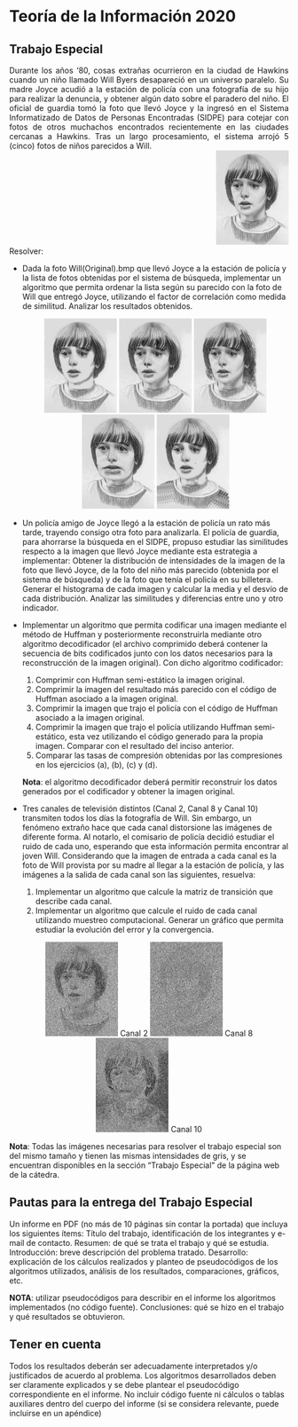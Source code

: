# Teoría de la Información 2020

## Trabajo Especial

<div align="justify">
Durante los años ‘80, cosas extrañas ocurrieron en la ciudad de Hawkins cuando un niño llamado Will Byers desapareció en un universo paralelo.
Su madre Joyce acudió a la estación de policía con una fotografía de su hijo para realizar la denuncia, y obtener algún dato sobre el paradero del niño.
El oficial de guardia tomó la foto que llevó Joyce y la ingresó en el Sistema Informatizado de Datos de Personas Encontradas (SIDPE) para cotejar con fotos de otros muchachos encontrados recientemente en las ciudades cercanas a Hawkins.
Tras un largo procesamiento, el sistema arrojó 5 (cinco) fotos de niños parecidos a Will.
</div>

<div align="right">
<img src="https://github.com/juanom07/tpe-teoinfo-2020/blob/master/ImagenesWill/Will(Original).bmp" width="131" height="170"></div>
Resolver:

* Dada la foto Will(Original).bmp que llevó Joyce a la estación de policía y la lista de fotos obtenidas por el sistema de búsqueda, implementar un algoritmo que permita ordenar la lista según su parecido con la foto de Will que entregó Joyce, utilizando el factor de correlación como medida de similitud. Analizar los resultados obtenidos.
	<div align="center">
	<img src="https://github.com/juanom07/tpe-teoinfo-2020/blob/master/ImagenesWill/Will_1.bmp" width="131" height="170">    <img src="https://github.com/juanom07/tpe-teoinfo-2020/blob/master/ImagenesWill/Will_2.bmp" width="131" height="170">    <img src="https://github.com/juanom07/tpe-teoinfo-2020/blob/master/ImagenesWill/Will_3.bmp" width="131" height="170">    <img src="https://github.com/juanom07/tpe-teoinfo-2020/blob/master/ImagenesWill/Will_4.bmp" width="131" height="170">    <img src="https://github.com/juanom07/tpe-teoinfo-2020/blob/master/ImagenesWill/Will_5.bmp" width="131" height="170">
	</div>

* Un policía amigo de Joyce llegó a la estación de policía un rato más tarde, trayendo consigo otra foto para analizarla. El policía de guardia, para ahorrarse la búsqueda en el SIDPE, propuso estudiar las similitudes respecto a la imagen que llevó Joyce mediante esta estrategia a implementar: Obtener la distribución de intensidades de la imagen de la foto que llevó Joyce, de la foto del niño más parecido (obtenida por el sistema de búsqueda) y de la foto que tenía el policía en su billetera. Generar el histograma de cada imagen y calcular la media y el desvío de cada distribución. Analizar las similitudes y diferencias entre uno y otro indicador.

* Implementar un algoritmo que permita codificar una imagen mediante el método de Huffman y posteriormente reconstruirla mediante otro algoritmo decodificador (el archivo comprimido deberá contener la secuencia de bits codificados junto con los datos necesarios para la reconstrucción de la imagen original). Con dicho algoritmo codificador:
    1. Comprimir con Huffman semi-estático la imagen original.
    1. Comprimir la imagen del resultado más parecido con el código de Huffman asociado a la imagen original.
    1. Comprimir la imagen que trajo el policía con el código de Huffman asociado a la imagen original.
    1. Comprimir la imagen que trajo el policía utilizando Huffman semi-estático, esta vez utilizando el código generado para la propia imagen. Comparar con el resultado del inciso anterior.
    1. Comparar las tasas de compresión obtenidas por las compresiones en los ejercicios (a), (b), (c) y (d).

  **Nota**: el algoritmo decodificador deberá permitir reconstruir los datos generados por el codificador y obtener la imagen original.
* Tres canales de televisión distintos (Canal 2, Canal 8 y Canal 10) transmiten todos los días la fotografía de Will. Sin embargo, un fenómeno extraño hace que cada canal distorsione las imágenes de diferente forma. Al notarlo, el comisario de policía decidió estudiar el ruido de cada uno, esperando que esta información permita encontrar al joven Will. Considerando que la imagen de entrada a cada canal es la foto de Will provista por su madre al llegar a la estación de policía, y las imágenes a la salida de cada canal son las siguientes, resuelva:
    1. Implementar un algoritmo que calcule la matriz de transición que describe cada canal.
    1. Implementar un algoritmo que calcule el ruido de cada canal utilizando muestreo computacional. Generar un gráfico que permita estudiar la evolución del error y la convergencia.

<div align="center">
<img src="https://github.com/juanom07/tpe-teoinfo-2020/blob/master/ImagenesWill/Will_Canal2.bmp" width="131" height="170">
Canal 2
<img src="https://github.com/juanom07/tpe-teoinfo-2020/blob/master/ImagenesWill/Will_Canal8.bmp" width="131" height="170">
Canal 8
<img src="https://github.com/juanom07/tpe-teoinfo-2020/blob/master/ImagenesWill/Will_Canal10.bmp" width="131" height="170">
Canal 10
</div>

  **Nota**: Todas las imágenes necesarias para resolver el trabajo especial son del mismo tamaño y tienen las mismas intensidades de gris, y se encuentran disponibles en la sección “Trabajo Especial” de la página web de la cátedra.

## Pautas para la entrega del Trabajo Especial

Un informe en PDF (no más de 10 páginas sin contar la portada) que incluya los siguientes ítems: 
Título del trabajo, identificación de los integrantes y e-mail de contacto. 
Resumen: de qué se trata el trabajo y qué se estudia. 
Introducción: breve descripción del problema tratado.
Desarrollo: explicación de los cálculos realizados y planteo de pseudocódigos de los algoritmos utilizados, análisis de los resultados, comparaciones, gráficos, etc.

**NOTA**: utilizar pseudocódigos para describir en el informe los algoritmos implementados (no código fuente).
Conclusiones: qué se hizo en el trabajo y qué resultados se obtuvieron.

## Tener en cuenta

Todos los resultados deberán ser adecuadamente interpretados y/o justificados de acuerdo al problema. 
Los algoritmos desarrollados deben ser claramente explicados y se debe plantear el pseudocódigo correspondiente en el informe. 
No incluir código fuente ni cálculos o tablas auxiliares dentro del cuerpo del informe (si se considera relevante, puede incluirse en un apéndice)
